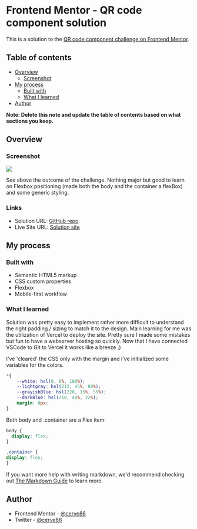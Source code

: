 # Frontend Mentor - QR code component solution

This is a solution to the [QR code component challenge on Frontend Mentor](https://www.frontendmentor.io/challenges/qr-code-component-iux_sIO_H). 

## Table of contents

- [Overview](#overview)
  - [Screenshot](#screenshot)
- [My process](#my-process)
  - [Built with](#built-with)
  - [What I learned](#what-i-learned)
- [Author](#author)

**Note: Delete this note and update the table of contents based on what sections you keep.**

## Overview

### Screenshot

![](./DesktopScreen.jpg)

See above the outcome of the challenge. Nothing major but good to learn on Flexbox positioning (made both the body and the container a flexBox) and some generic styling.

### Links

- Solution URL: [GitHub repo](https://github.com/cerve86/FE-Mentor-challenges/tree/main/qr-code-component-main/design)
- Live Site URL: [Solution site](https://fe-mentor-challenges.vercel.app)

## My process

### Built with

- Semantic HTML5 markup
- CSS custom properties
- Flexbox
- Mobile-first workflow

### What I learned

Solution was pretty easy to implement rather more difficult to understand the right padding / sizing to match it to the design. Main learning for me was the utilization of Vercel to deploy the site. Pretty sure I made some mistakes but fun to have a webserver hosting so quickly. Now that I have connected  VSCode to Git to Vercel it works like a breeze ;) 

I've 'cleared' the CSS only with the margin and i've initialized some variables for the colors.

```css
*{
    --white: hsl(0, 0%, 100%);
    --lightgray: hsl(212, 45%, 89%);
    --grayishBlue: hsl(220, 15%, 55%);
    --darkBlue: hsl(218, 44%, 22%);
    margin: 0px;
}
```
Both body and .container are a Flex item:

```css
body {
  display: flex;
}

.container {
display: flex;
}
```

If you want more help with writing markdown, we'd recommend checking out [The Markdown Guide](https://www.markdownguide.org/) to learn more.

## Author

- Frontend Mentor - [@cerve86](https://www.frontendmentor.io/profile/yourusername)
- Twitter - [@cerve86](https://www.twitter.com/cerve86)
